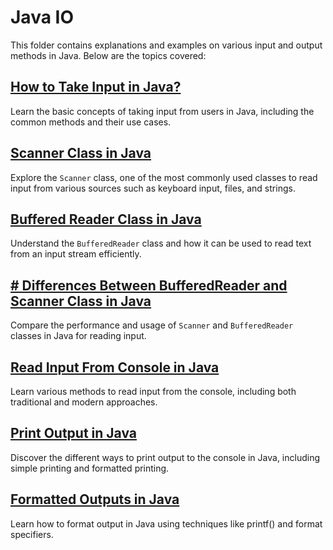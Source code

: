 # Java IO

This folder contains explanations and examples on various input and output methods in Java. Below are the topics covered:

## [How to Take Input in Java?](https://github.com/RanaSmarty/Java-Learning/blob/main/Java%20IO/Input%20Method/InputMethod.md)

Learn the basic concepts of taking input from users in Java, including the common methods and their use cases.

## [Scanner Class in Java](https://github.com/RanaSmarty/Java-Learning/blob/main/Java%20IO/Scanner%20Class/ScannerClass.md)

Explore the `Scanner` class, one of the most commonly used classes to read input from various sources such as keyboard input, files, and strings.

## [Buffered Reader Class in Java](https://github.com/RanaSmarty/Java-Learning/tree/main/Java%20IO/Buffered%20Reader%20Class)

Understand the `BufferedReader` class and how it can be used to read text from an input stream efficiently.

## [# Differences Between BufferedReader and Scanner Class in Java](https://github.com/RanaSmarty/Java-Learning/tree/main/Java%20IO/Differenc%20Between%20BRC%20and%20SC)

Compare the performance and usage of `Scanner` and `BufferedReader` classes in Java for reading input.

## [Read Input From Console in Java](https://github.com/RanaSmarty/Java-Learning/blob/main/Java%20IO/Console/ReadInputFromConsol.md)

Learn various methods to read input from the console, including both traditional and modern approaches.

## [Print Output in Java](https://github.com/RanaSmarty/Java-Learning/tree/main/Java%20IO/Print%20Output)

Discover the different ways to print output to the console in Java, including simple printing and formatted printing.

## [Formatted Outputs in Java](https://github.com/RanaSmarty/Java-Learning/tree/main/Java%20IO/Formatted%20Output)

Learn how to format output in Java using techniques like printf() and format specifiers.
